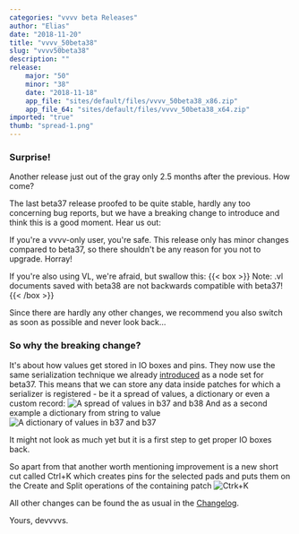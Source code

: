 ```yaml
---
categories: "vvvv beta Releases"
author: "Elias"
date: "2018-11-20"
title: "vvvv_50beta38"
slug: "vvvv50beta38"
description: ""
release: 
    major: "50"
    minor: "38"
    date: "2018-11-18"
    app_file: "sites/default/files/vvvv_50beta38_x86.zip"
    app_file_64: "sites/default/files/vvvv_50beta38_x64.zip"
imported: "true"
thumb: "spread-1.png"
---
```



### Surprise!

Another release just out of the gray only 2.5 months after the previous. How come?

The last beta37 release proofed to be quite stable, hardly any too concerning bug reports, but we have a breaking change to introduce and think this is a good moment. Hear us out:

If you're a vvvv-only user, you're safe. This release only has minor changes compared to beta37, so there shouldn't be any reason for you not to upgrade. Horray!

If you're also using VL, we're afraid, but swallow this: 
{{< box >}}
Note:
.vl documents saved with beta38 are not backwards compatible with beta37!
{{< /box >}}

Since there are hardly any other changes, we recommend you also switch as soon as possible and never look back...

### So why the breaking change?

It's about how values get stored in IO boxes and pins. They now use the same serialization technique we already [introduced](/blog/2018/vl-serialization) as a node set for beta37. This means that we can store any data inside patches for which a serializer is registered - be it a spread of values, a dictionary or even a custom record:
![A spread of values in b37 and b38](spread-1.png)
And as a second example a dictionary from string to value
![A dictionary of values in b37 and b37](dictionary-1.png)

It might not look as much yet but it is a first step to get proper IO boxes back.

So apart from that another worth mentioning improvement is a new short cut called Ctrl+K which creates pins for the selected pads and puts them on the Create and Split operations of the containing patch
![Ctrk+K](Ctrk_K.gif)

All other changes can be found the as usual in the [Changelog](https://betadocs.vvvv.org/changelog/core/change-log-vvvv50beta38.html).

Yours,
devvvvs.